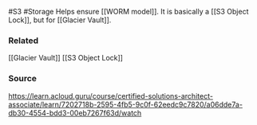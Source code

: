 #S3 #Storage 
Helps ensure [[WORM model]].
It is basically a [[S3 Object Lock]], but for [[Glacier Vault]].
### Related
[[Glacier Vault]]
[[S3 Object Lock]]
### Source
https://learn.acloud.guru/course/certified-solutions-architect-associate/learn/7202718b-2595-4fb5-9c0f-62eedc9c7820/a06dde7a-db30-4554-bdd3-00eb7267f63d/watch